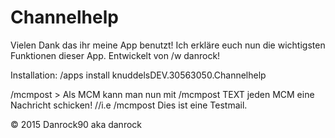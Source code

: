 # Channelhelp

Vielen Dank das ihr meine App benutzt!
Ich erkläre euch nun die wichtigsten Funktionen dieser App. Entwickelt von /w danrock!

Installation: /apps install knuddelsDEV.30563050.Channelhelp


/mcmpost  > Als MCM kann man nun mit /mcmpost TEXT jeden MCM eine Nachricht schicken! //i.e /mcmpost Dies ist eine Testmail.




© 2015 Danrock90 aka danrock
